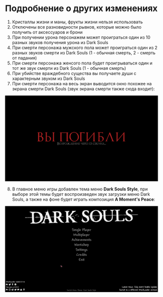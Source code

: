 # Подробнение о других изменениях

1. Кристаллы жизни и маны, фрукты жизни нельзя использовать
2. Отключены все разновидности рывков, которые можно было получить от аксессуаров и брони
3. При получении урона персонажем может проиграться один из 10 разных звуков получения урона из Dark Souls
4. При смерти персонажа мужского пола может проиграться один из 2 разных звуков смерти из Dark Souls (1 - обычная смерть, 2 - смерть от падания)
5. При смерти персонажа женсого пола будет проигрываться один и тот же звук смерти из Dark Souls (1 - обычная смерть)
6. При убийстве враждебного существа вы получаете души с характерным звуком из Dark Souls
7. При смерти персонажа на весь экран выводится окно похожее на экрана смерти Dark Souls (звук экрана смерти также сюда входит):

![](images/DeathScreen_RU.jpg)

8. В главное меню игры добавлен тема меню **Dark Souls Style**, при выборе этой темы будет воспроизведен звук загрузки меню Dark Souls, а также на фоне будет играть композиция **A Moment's Peace**:

![](images/MenuTheme.jpg)
